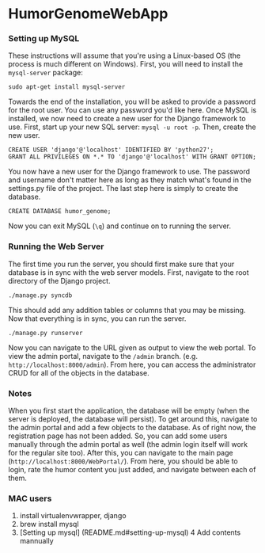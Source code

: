 HumorGenomeWebApp
=================
### Setting up MySQL
These instructions will assume that you're using a Linux-based OS (the process is much different on Windows). First,
you will need to install the `mysql-server` package:

`sudo apt-get install mysql-server`

Towards the end of the installation, you will be asked to provide a password for the root user. You can use any password
you'd like here. Once MySQL is installed, we now need to create a new user for the Django framework to use. First, start
up your new SQL server: `mysql -u root -p`. Then, create the new user.

```
CREATE USER 'django'@'localhost' IDENTIFIED BY 'python27';
GRANT ALL PRIVILEGES ON *.* TO 'django'@'localhost' WITH GRANT OPTION;
```

You now have a new user for the Django framework to use. The password and username don't matter here as long as they
match what's found in the settings.py file of the project. The last step here is simply to create the database.

`CREATE DATABASE humor_genome;`

Now you can exit MySQL (`\q`) and continue on to running the server.

### Running the Web Server
The first time you run the server, you should first make sure that your database is in sync with the web server models.
First, navigate to the root directory of the Django project.

`./manage.py syncdb`

This should add any addition tables or columns that you may be missing. Now that everything is in sync, you can run the
server.

`./manage.py runserver`

Now you can navigate to the URL given as output to view the web portal. To view the admin portal, navigate to the `/admin`
branch. (e.g. `http://localhost:8000/admin`). From here, you can access the administrator CRUD for all of the objects
in the database.

### Notes

When you first start the application, the database will be empty (when the server is deployed, the database will persist).
To get around this, navigate to the admin portal and add a few objects to the database. As of right now, the registration
page has not been added. So, you can add some users manually through the admin portal as well (the admin login itself
will work for the regular site too). After this, you can navigate to the main page (`http://localhost:8000/WebPortal/`).
From here, you should be able to login, rate the humor content you just added, and navigate between each of them.

### MAC users

1. install virtualenvwrapper, django
2. brew install mysql
3. [Setting up mysql] (README.md#setting-up-mysql)
4  Add contents mannually
